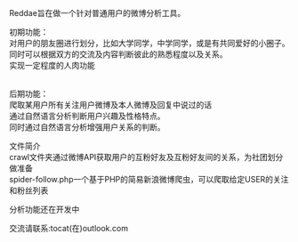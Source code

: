 Reddae旨在做一个针对普通用户的微博分析工具。<br>

初期功能：<br>
对用户的朋友圈进行划分，比如大学同学，中学同学，或是有共同爱好的小圈子。<br>
同时可以根据双方的交流及内容判断彼此的熟悉程度以及关系。<br>
实现一定程度的人肉功能<br>

<br>
后期功能：<br>
爬取某用户所有关注用户微博及本人微博及回复中说过的话<br>
通过自然语言分析判断用户兴趣及性格特点。<br>
同时通过自然语言分析增强用户关系的判断。<br>


文件简介<br>
crawl文件夹通过微博API获取用户的互粉好友及互粉好友间的关系，为社团划分做准备<br>
spider-follow.php一个基于PHP的简易新浪微博爬虫，可以爬取给定USER的关注和粉丝列表<br>

分析功能还在开发中<br>

交流请联系:tocat(在)outlook.com<br>
